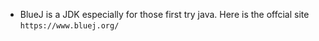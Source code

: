 - BlueJ is a JDK especially for those first try java.
Here is the offcial site `https://www.bluej.org/`
